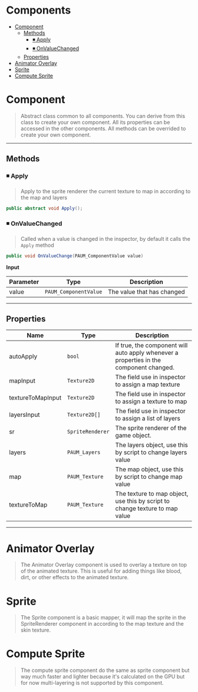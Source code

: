 # Components <!-- omit in toc --> 

- [Component](#component)
  - [Methods](#methods)
    - [&#9726; Apply](#-apply)
    - [&#9726; OnValueChanged](#-onvaluechanged)
  - [Properties](#properties)
- [Animator Overlay](#animator-overlay)
- [Sprite](#sprite)
- [Compute Sprite](#compute-sprite)

# Component
> Abstract class common to all components. You can derive from this class to create your own component. All its properties can be accessed in the other components. All methods can be overrided to create your own component.

---

## Methods

### &#9726; Apply
> Apply to the sprite renderer the current texture to map in according to the map and layers

```csharp
public abstract void Apply();
```

### &#9726; OnValueChanged
> Called when a value is changed in the inspector, by default it calls the `Apply` method

```csharp
public void OnValueChange(PAUM_ComponentValue value)
```

__Input__

| Parameter | Type                    | Description                |
| --------- | ----------------------- | -------------------------- |
| value     | ``PAUM_ComponentValue`` | The value that has changed |

---
## Properties

| Name              | Type               | Description                                                                            |
| ----------------- | ------------------ | -------------------------------------------------------------------------------------- |
| autoApply         | ``bool``           | If true, the component will auto apply whenever a properties in the component changed. |
| mapInput          | ``Texture2D``      | The field use in inspector to assign a map texture                                     |
| textureToMapInput | ``Texture2D``      | The field use in inspector to assign a texture to map                                  |
| layersInput       | ``Texture2D[]``    | The field use in inspector to assign a list of layers                                  |
| sr                | ``SpriteRenderer`` | The sprite renderer of the game object.                                                |
| layers            | ```PAUM_Layers```  | The layers object, use this by script to change layers value                           |
| map               | ``PAUM_Texture``   | The map object, use this by script to change map value                                 |
| textureToMap      | ``PAUM_Texture``   | The texture to map object, use this by script to change texture to map value           |

---
# Animator Overlay
> The Animator Overlay component is used to overlay a texture on top of the animated texture. This is useful for adding things like blood, dirt, or other effects to the animated texture.
# Sprite
> The Sprite component is a basic mapper, it will map the sprite in the SpriteRenderer component in according to the map texture and the skin texture.
# Compute Sprite
> The compute sprite component do the same as sprite component but way much faster and lighter because it's calculated on the GPU but for now multi-layering is not supported by this component.











